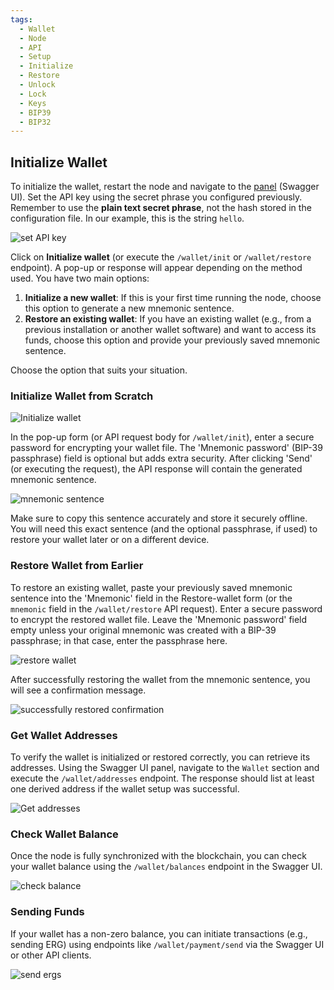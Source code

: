 ```yaml
---
tags:
  - Wallet
  - Node
  - API
  - Setup
  - Initialize
  - Restore
  - Unlock
  - Lock
  - Keys
  - BIP39
  - BIP32
---
```


## Initialize Wallet

To initialize the wallet, restart the node and navigate to the [panel](http://127.0.0.1:9053/panel) (Swagger UI). Set the API key using the secret phrase you configured previously. Remember to use the **plain text secret phrase**, not the hash stored in the configuration file. In our example, this is the string `hello`. 

![set API key](https://user-images.githubusercontent.com/23208922/69916579-b7ca1680-1482-11ea-880e-251c8139a613.png)

Click on **Initialize wallet** (or execute the `/wallet/init` or `/wallet/restore` endpoint). A pop-up or response will appear depending on the method used. You have two main options:

1. **Initialize a new wallet**: If this is your first time running the node, choose this option to generate a new mnemonic sentence.
2. **Restore an existing wallet**: If you have an existing wallet (e.g., from a previous installation or another wallet software) and want to access its funds, choose this option and provide your previously saved mnemonic sentence. 

Choose the option that suits your situation. 

### Initialize Wallet from Scratch

![Initialize wallet](https://user-images.githubusercontent.com/23208922/69916584-d4fee500-1482-11ea-838c-e8aba9f41c76.png)

In the pop-up form (or API request body for `/wallet/init`), enter a secure password for encrypting your wallet file. The 'Mnemonic password' (BIP-39 passphrase) field is optional but adds extra security. After clicking 'Send' (or executing the request), the API response will contain the generated mnemonic sentence. 

![mnemonic sentence](https://user-images.githubusercontent.com/23208922/69916693-2360b380-1484-11ea-9366-1bf9eb0f8b30.png)

Make sure to copy this sentence accurately and store it securely offline. You will need this exact sentence (and the optional passphrase, if used) to restore your wallet later or on a different device.

### Restore Wallet from Earlier

To restore an existing wallet, paste your previously saved mnemonic sentence into the 'Mnemonic' field in the Restore-wallet form (or the `mnemonic` field in the `/wallet/restore` API request). Enter a secure password to encrypt the restored wallet file. Leave the 'Mnemonic password' field empty unless your original mnemonic was created with a BIP-39 passphrase; in that case, enter the passphrase here. 

![restore wallet](https://user-images.githubusercontent.com/23208922/71127599-66a37c00-2211-11ea-9b9e-9a69ac80c306.png)

After successfully restoring the wallet from the mnemonic sentence, you will see a confirmation message.

![successfully restored confirmation](https://user-images.githubusercontent.com/23208922/71127600-673c1280-2211-11ea-95eb-7c775c59180d.png)

### Get Wallet Addresses

To verify the wallet is initialized or restored correctly, you can retrieve its addresses. Using the Swagger UI panel, navigate to the `Wallet` section and execute the `/wallet/addresses` endpoint. The response should list at least one derived address if the wallet setup was successful.

![Get addresses](https://user-images.githubusercontent.com/23208922/69978955-5b82f780-1553-11ea-85b6-413c63a46334.png)

### Check Wallet Balance

Once the node is fully synchronized with the blockchain, you can check your wallet balance using the `/wallet/balances` endpoint in the Swagger UI.

![check balance](https://user-images.githubusercontent.com/23208922/71127598-66a37c00-2211-11ea-9d53-f6d7738d1726.png)

### Sending Funds

If your wallet has a non-zero balance, you can initiate transactions (e.g., sending ERG) using endpoints like `/wallet/payment/send` via the Swagger UI or other API clients.

![send ergs](https://user-images.githubusercontent.com/23208922/71129066-a28c1080-2214-11ea-9806-7d768059980a.png)
